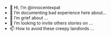 - 👋 Hi, I’m @innocentexpat
- 👀 I’m documenting bad experience here about...
- 🌱 I’m grief about ...
- 💞️ I’m looking to invite others stories on ...
- 📫 How to avoid these creepy landlords ...

<!---
innocentexpat/innocentexpat is a ✨ special ✨ repository because its `README.md` (this file) appears on your GitHub profile.
You can click the Preview link to take a look at your changes.
--->
